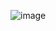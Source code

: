 ![image](https://github.com/baha80/Spring_Workshop/assets/91436907/1995e706-045d-495c-898c-c4622fe180aa)

